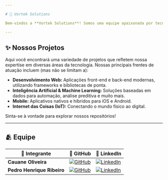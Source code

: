 ```yaml
---

# 🚀 Vortek Solutions

Bem-vindos a **Vortek Solutions**! Somos uma equipe apaixonada por tecnologia, focada em desenvolver soluções inovadoras e de alta qualidade para os desafios do mundo digital. Acreditamos no poder da colaboração e da inovação contínua para criar projetos que realmente façam a diferença.

---
```


## ✨ Nossos Projetos

Aqui você encontrará uma variedade de projetos que refletem nossa expertise em diversas áreas da tecnologia. Nossas principais frentes de atuação incluem (mas não se limitam a):

* **Desenvolvimento Web:** Aplicações front-end e back-end modernas, utilizando frameworks e bibliotecas de ponta.
* **Inteligência Artificial & Machine Learning:** Soluções baseadas em dados para automação, análise preditiva e muito mais.
* **Mobile:** Aplicativos nativos e híbridos para iOS e Android.
* **Internet das Coisas (IoT):** Conectando o mundo físico ao digital.

Sinta-se à vontade para explorar nossos repositórios!

---
## 🫂 Equipe

| 👤 Integrante             | 🔗 GitHub                                                                                                     | 💼 LinkedIn                                                                                                         |
|--------------------------|--------------------------------------------------------------------------------------------------------------|---------------------------------------------------------------------------------------------------------------------|
| **Cauane Oliveira**       | [![GitHub](https://img.shields.io/badge/GitHub%20-%20CauaneOliveira-111217?style=for-the-badge&logo=github&logoColor=white)](https://github.com/CauaneOliveira)       | [![LinkedIn](https://img.shields.io/badge/LinkedIn%20-%20Cauane%20Oliveira-blue?style=for-the-badge&logo=linkedin&logoColor=white)](https://www.linkedin.com/in/cauanegoliveira/) |
| **Pedro Henrique Ribeiro**| [![GitHub](https://img.shields.io/badge/GitHub%20-%20pedrohenribeiro-111217?style=for-the-badge&logo=github&logoColor=white)](https://github.com/pedrohenribeiro) | [![LinkedIn](https://img.shields.io/badge/LinkedIn%20-%20Pedro%20Ribeiro-blue?style=for-the-badge&logo=linkedin&logoColor=white)](https://www.linkedin.com/in/pedrohenribeiro1/)
